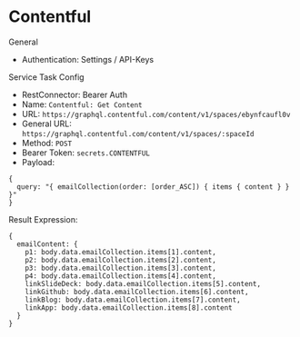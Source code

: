 # Contentful

General

- Authentication: Settings / API-Keys

Service Task Config

- RestConnector: Bearer Auth
- Name: `Contentful: Get Content`
- URL: `https://graphql.contentful.com/content/v1/spaces/ebynfcaufl0v`
- General URL: `https://graphql.contentful.com/content/v1/spaces/:spaceId`
- Method: `POST`
- Bearer Token: `secrets.CONTENTFUL`
- Payload:

```
{
  query: "{ emailCollection(order: [order_ASC]) { items { content } } }"
}
```

Result Expression:

```
{
  emailContent: {
    p1: body.data.emailCollection.items[1].content,
    p2: body.data.emailCollection.items[2].content,
    p3: body.data.emailCollection.items[3].content,
    p4: body.data.emailCollection.items[4].content,
    linkSlideDeck: body.data.emailCollection.items[5].content,
    linkGithub: body.data.emailCollection.items[6].content,
    linkBlog: body.data.emailCollection.items[7].content,
    linkApp: body.data.emailCollection.items[8].content
  }
}
```
